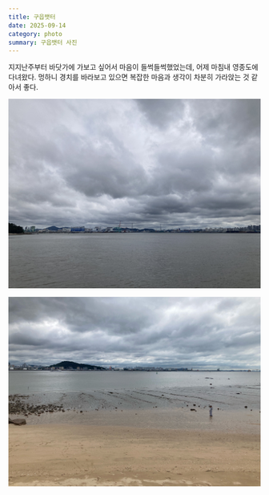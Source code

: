 ```yaml
---
title: 구읍뱃터
date: 2025-09-14
category: photo
summary: 구읍뱃터 사진
---
```


<script>
    export let src;
</script>
 
지지난주부터 바닷가에 가보고 싶어서 마음이 들썩들썩했었는데, 어제 마침내 영종도에 다녀왔다. 멍하니 경치를 바라보고 있으면 복잡한 마음과 생각이 차분히 가라앉는 것 같아서 좋다.

<img 
    src="/images/2025/250914_ferry-port1.jpeg" 
    alt="ferry-port1" 
    class="post-horizontal"
    loading="lazy"
/>

<img
   src="/images/2025/250914_ferry-port2.jpeg"
   alt="ferry-port2"
   class="post-horizontal"
   loading="lazy"
/>